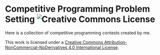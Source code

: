 # Competitive Programming Problem Setting ![Creative Commons License](https://i.creativecommons.org/l/by-nc-nd/4.0/80x15.png)

Here is a collection of competitive programming contests created by me.

This work is licensed under a [Creative Commons Attribution-NonCommercial-NoDerivatives 4.0 International License](http://creativecommons.org/licenses/by-nc-nd/4.0/).
